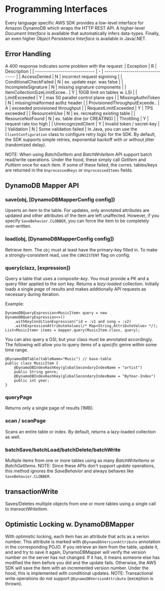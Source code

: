 # Programming Interfaces
Every language specific AWS SDK provides a low-level interface for Amazon DynamoDB which wraps the HTTP REST API. A higher-level *Document Interface* is available that automatically infers data-types. Finally, an even higher *Object Persistence Interface* is available in Java/.NET.

## Error Handling
A 400 response indicates some problem with the request:
| Exception                      | R | Description                       |
| ------------------------------ | - | --------------------------------- |
| AccessDenied                   | N | incorrect request signining       |
| ConditionalCheckFailed         | N | ex. update expr. was false        |
| IncompleteSignature            | N | missing signature components      |
| ItemCollectionSizeLimitExcee.. | Y | 10GB limit on tables w. LSI       |
| LimitExceeded                  | Y | max 50 parallel control plane ops |
| MissingAuthnToken              | N | missing/malformed authz header    |
| ProvisionedThroughputExceede.. | A | exceeded provisioned throughput   |
| RequestLimitExceeded           | Y | TPS exceeded                      |
| ResourceInUse                  | N | ex. recreating existing table     |
| ResourceNotFound               | N | ex. table dne (or CREATING)       |
| Throttling                     | Y | request rate too high             |
| UnrecognizedClient             | Y | Invalid token / secret-key        |
| Validation                     | N | Some validation failed            |
In Java, you can use the `ClientConfiguration` class to configure retry logic for the SDK. By default, the SDK supports simple retries, exponential backoff with or without jitter (randomized delay).

NOTE: When using *BatchGetItem* and *BatchWriteItem* API support batch read/write operations. Under the hood, these simply call *GetItem* and *PutItem* once for each item. If some of these failed, the corres. tables/keys are returned in the `UnprocessedKeys` or `UnprocessedItems` fields.

## DynamoDB Mapper API

### save(obj, [DynamoDBMapperConfig config])
Upserts an item to the table. For updates, only annotated attributes are updated and other attributes of the item are left unaffected. However, if you specify `SaveBehavior.CLOBBER`, you can force the item to be completely over-written.

### load(obj, [DynamoDBMapperConfig config])
Retrieve item. The `obj` must at least have the primary-key filled in. To make a strongly-consistent read, use the `CONSISTENT` flag on config.

### query(clazz, [expression])
Query a table that uses a *composite-key*. You must provide a PK and a query filter applied to the sort key. Returns a *lazy-loaded* collection. Initially loads a single *page* of results and makes additionally API requests as necessary during iteration.

Example:
```
DynamoDBQueryExpression<MusicItem> query = new DynamoDBQueryExpression<>()
    .withKeyConditionExpression("id = :v1 and song = :v2)
    .withExpressionAttributeValues(/* Map<String,AttributeValue> */);
List<MusicItem> items = mapper.query(MusicItem.class, query);
```

You can also query a GSI, but your class must be annotated accordingly. The following will allow you to query items of a *specific* genre within some time range.
```
@DynamodDBTable(tableName="Music") // base-table
public class MusicItem {
    @DynamoDBIndexHashKey(globalSecondaryIndexName = "artist")
    public String genre;
    @DynamoDBIndexHashKey(globalSecondaryIndexName = "ByYear-Index")
    public int year;
}
```

### queryPage
Returns only a single page of results (1MB).

### scan / scanPage
Scans an entire table or index. By default, returns a lazy-loaded collection as well.

### batchSave/batchLoad/batchDelete/batchWrite
Multiple items from one or more tables using as many *BatchWriteItems* or *BatchGetItems*. NOTE: Since these APIs don't support *update* operations, this method ignores the *SaveBehavior* and always behaves like `SaveBehavior.CLOBBER`.

## transactionWrite
Saves/Deletes multiple objects from one or more tables using a single call to *transactWriteItem*. 


## Optimistic Locking w. DynamoDBMapper
With optimistic locking, each item has an attribute that acts as a verion number. This attribute is marked with `@DynamoDbVersionAttribute` annotation in the corresponding POJO. If you retrieve an item from the table, update it, and and try to save it again, DynamoDBMapper will verify the version number on the server has not changed. If it has, it means someone else has modified the item before you did and the update fails. Otherwise, the AWS SDK will save the item with an incremented version number. Under the hood, this is implemented with conditional updates. NOTE: Transactional write operations do not support `@DynamoDBVersionAttribute` (exception is thrown).
